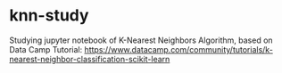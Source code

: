 # knn-study
Studying jupyter notebook of K-Nearest Neighbors Algorithm, based on Data Camp Tutorial: https://www.datacamp.com/community/tutorials/k-nearest-neighbor-classification-scikit-learn
